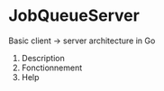 # JobQueueServer

Basic client -> server architecture in Go

1. Description
2. Fonctionnement
3. Help

